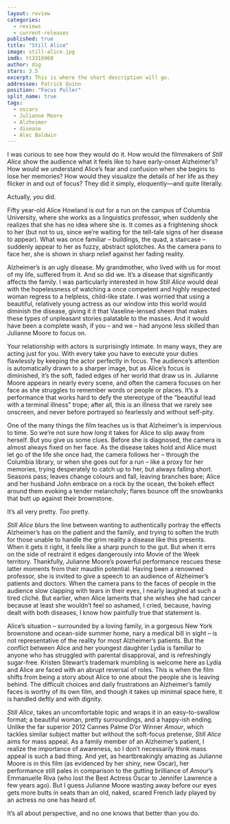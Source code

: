 ```yaml
---
layout: review
categories: 
  - reviews
  - current-releases
published: true
title: "Still Alice"
image: still-alice.jpg
imdb: tt3316960
author: dig
stars: 3.5
excerpt: This is where the short description will go.
addressee: Patrick Quinn
position: "Focus Puller"
split_name: true
tags: 
  - oscars
  - Julianne Moore
  - Alzheimer
  - disease
  - Alec Baldwin
---
```


I was curious to see how they would do it. How would the filmmakers of _Still Alice_ show the audience what it feels like to have early-onset Alzheimer’s? How would we understand Alice’s fear and confusion when she begins to lose her memories? How would they visualize the details of her life as they flicker in and out of focus? They did it simply, eloquently—and quite literally. 

Actually, _you_ did.

Fifty year-old Alice Howland is out for a run on the campus of Columbia University, where she works as a linguistics professor, when suddenly she realizes that she has no idea where she is. It comes as a frightening shock to her (but not to us, since we’re waiting for the tell-tale signs of her disease to appear). What was once familiar – buildings, the quad, a staircase – suddenly appear to her as fuzzy, abstract splotches. As the camera pans to face her, she is shown in sharp relief against her fading reality. 

Alzheimer’s is an ugly disease. My grandmother, who lived with us for most of my life, suffered from it. And so did we. It’s a disease that significantly affects the family. I was particularly interested in how _Still Alice_ would deal with the hopelessness of watching a once competent and highly respected woman regress to a helpless, child-like state. I was worried that using a beautiful, relatively young actress as our window into this world would diminish the disease, giving it it that Vaseline-lensed sheen that makes these types of unpleasant stories palatable to the masses. And it would have been a complete wash, if you – and we – had anyone less skilled than Julianne Moore to focus on.

Your relationship with actors is surprisingly intimate. In many ways, they are acting just for you. With every take you have to execute your duties flawlessly by keeping the actor perfectly in focus. The audience’s attention is automatically drawn to a sharper image, but as Alice’s focus is diminished, it’s the soft, faded edges of her world that draw us in. Julianne Moore appears in nearly every scene, and often the camera focuses on her face as she struggles to remember words or people or places. It’s a performance that works hard to defy the stereotype of the “beautiful lead with a terminal illness” trope; after all, this is an illness that we rarely see onscreen, and never before portrayed so fearlessly and without self-pity. 

One of the many things the film teaches us is that Alzheimer’s is impervious to time. So we’re not sure how long it takes for Alice to slip away from herself. But you give us some clues. Before she is diagnosed, the camera is almost always fixed on her face. As the disease takes hold and Alice must let go of the life she once had, the camera follows her – through the Columbia library, or when she goes out for a run – like a proxy for her memories, trying desperately to catch up to her, but always falling short. Seasons pass; leaves change colours and fall, leaving branches bare; Alice and her husband John embrace on a rock by the ocean, the bokeh effect around them evoking a tender melancholy; flares bounce off the snowbanks that butt up against their brownstone.

It’s all very pretty. _Too_ pretty.

 

_Still Alice_ blurs the line between wanting to authentically portray the effects Alzheimer’s has on the patient and the family, and trying to soften the truth for those unable to handle the grim reality a disease like this presents. When it gets it right, it feels like a sharp punch to the gut. But when it errs on the side of restraint it edges dangerously into Movie of the Week territory. Thankfully, Julianne Moore’s powerful performance rescues these latter moments from their maudlin potential. Having been a renowned professor, she is invited to give a speech to an audience of Alzheimer’s patients and doctors. When the camera pans to the faces of people in the audience slow clapping with tears in their eyes, I nearly laughed at such a tired cliché. But earlier, when Alice laments that she wishes she had cancer because at least she wouldn’t feel so ashamed, I cried, because, having dealt with both diseases, I know how painfully true that statement is. 

Alice’s situation – surrounded by a loving family, in a gorgeous New York brownstone and ocean-side summer home, nary a medical bill in sight – is not representative of the reality for most Alzheimer’s patients. But the conflict between Alice and her youngest daughter Lydia is familiar to anyone who has struggled with parental disapproval, and is refreshingly sugar-free. Kristen Stewart’s trademark mumbling is welcome here as Lydia and Alice are faced with an abrupt reversal of roles. This is when the film shifts from being a story about Alice to one about the people she is leaving behind. The difficult choices and daily frustrations an Alzheimer’s family faces is worthy of its own film, and though it takes up minimal space here, it is handled deftly and with dignity. 

_Still Alice_, takes an uncomfortable topic and wraps it in an easy-to-swallow format; a beautiful woman, pretty surroundings, and a happy-ish ending. Unlike the far superior 2012 Cannes Palme D’or Winner _Amour_, which tackles similar subject matter but without the soft-focus pretense, _Still Alice_ aims for mass appeal. As a family member of an Alzheimer’s patient, I realize the importance of awareness, so I don’t necessarily think mass appeal is such a bad thing. And yet, as heartbreakingly amazing as Julianne Moore is in this film (as evidenced by her shiny, new Oscar), her performance still pales in comparison to the gutting brilliance of _Amour_’s Emmanuelle Riva (who lost the Best Actress Oscar to Jennifer Lawrence a few years ago). But I guess Julianne Moore wasting away before our eyes gets more butts in seats than an old, naked, scared French lady played by an actress no one has heard of. 

It’s all about perspective, and no one knows that better than you do.
